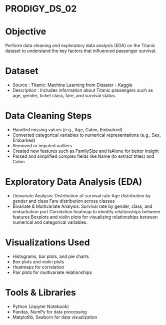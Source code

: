 # PRODIGY_DS_02
# Objective
Perform data cleaning and exploratory data analysis (EDA) on the Titanic dataset to understand the key factors that influenced passenger survival.
# Dataset 
- Source : Titanic: Machine Learning from Disaster - Kaggle
- Description : Includes information about Titanic passengers such as age, gender, ticket class, fare, and survival status.
# Data Cleaning Steps
- Handled missing values (e.g., Age, Cabin, Embarked)
- Converted categorical variables to numerical representations (e.g., Sex, Embarked)
- Removed or imputed outliers
- Created new features such as FamilySize and IsAlone for better insight
- Parsed and simplified complex fields like Name (to extract titles) and Cabin
# Exploratory Data Analysis (EDA)
- Univariate Analysis:
Distribution of survival rate
Age distribution by gender and class
Fare distribution across classes
- Bivariate & Multivariate Analysis:
Survival rate by gender, class, and embarkation port
Correlation heatmap to identify relationships between features
Boxplots and violin plots for visualizing relationships between numerical and categorical variables.
# Visualizations Used
- Histograms, bar plots, and pie charts
- Box plots and violin plots
- Heatmaps for correlation
- Pair plots for multivariate relationships
# Tools & Libraries
- Python (Jupyter Notebook)
- Pandas, NumPy for data processing
- Matplotlib, Seaborn for data visualization
